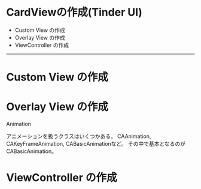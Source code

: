 # CardViewの作成(Tinder UI)

* Custom View の作成
* Overlay View の作成
* ViewController の作成

---

# Custom View の作成

# Overlay View の作成

Animation

アニメーションを扱うクラスはいくつかある。
CAAnimation, CAKeyFrameAnimation, CABasicAnimationなど。
その中で基本となるのがCABasicAnimation。



# ViewController の作成
